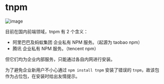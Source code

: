 # tnpm

![image](https://cloud.githubusercontent.com/assets/1147375/11032640/07affbbc-8718-11e5-8586-b5d040570c0f.png)

目前在国内前端领域，tnpm 有 2 个含义：

- 阿里巴巴及蚂蚁集团 企业私有 NPM 服务。（起源为 taobao npm）
- 腾讯 企业私有 NPM 服务。（tencent npm）

但它们均为企业内部服务，只能通过各自内网进行安装。

为了避免企业新用户不小心通过 `npm install tnpm` 安装了错误的 `tnpm`，故该包作为占位包，在安装时给出友情提示。
